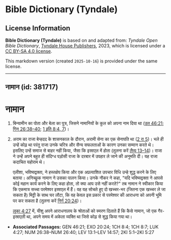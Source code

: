 # Bible Dictionary (Tyndale)

## License Information

**Bible Dictionary (Tyndale)** is based on and adapted from: _Tyndale Open Bible Dictionary_, [Tyndale House Publishers](https://tyndaleopenresources.com/), 2023, which is licensed under a [CC BY-SA 4.0 license](https://creativecommons.org/licenses/by-sa/4.0/legalcode.en).

This markdown version (created `2025-10-16`) is provided under the same license.



--------------------------------

## नामान (id: 381717)

नामान
=====

1. बिन्यामीन का पोता और बेला का पुत्र, जिसने नामानियों के कुल को अपना नाम दिया था ([उत 46:21](https://ref.ly/Gen46:21); [गिन 26:38–40](https://ref.ly/Num26:38-Num26:40); [1 इति 8:4, 7](https://ref.ly/1Chr8:4,1Chr8:7))।
2. अराम का राजा बेन्हदद के शासनकाल के दौरान, अरामी सेना का एक सेनापति था ([2 रा 5](https://ref.ly/2Kgs5:1-2Kgs5:27))। भले ही उन्हें कोढ़ था परंतु राजा उनके चरित्र और सैन्य सफलताओं के कारण उनका सम्मान करते थे। इसलिए उन्हें समाज से बाहर नहीं किया, जैसा कि इस्राएल में होता (तुलना करें [लैव्य 13–14](https://ref.ly/Lev13:1-Lev14:57))। राजा ने उन्हें अपने बहुत ही संदिग्ध पड़ोसी राजा के दरबार में उपहार ले जाने की अनुमति दी। यह राजा कदाचित यहोराम थे।

    एलीशा, भविष्यद्वक्ता, ने हस्तक्षेप किया और एक अप्रत्याशित उपचार विधि उन्हे शुद्ध करने के लिए बताया। अनिच्छुक नामान ने उसका पालन किया। उनके नौकर ने कहा, "यदि भविष्यद्वक्ता ने आपसे कोई महान कार्य करने के लिए कहा होता, तो क्या आप उसे नहीं करते?" तब नामान ने स्वीकार किया कि एकमात्र सच्चा परमेश्वर इस्राएल में हैं। वह यह सोचते हुए दो खच्चर\-भर (जितना एक खच्चर ले जा सकता है) मिट्टी के साथ घर लौटा, कि वह केवल इस प्रकार से परमेश्वर की आराधना को अपनी भूमि पर कर सकता है (तुलना करें [निर्ग 20:24](https://ref.ly/Exod20:24))।

    [लूका 4:27](https://ref.ly/Luke4:27) में, यीशु अपने आराधनालय के श्रोताओं को स्मरण दिलाते हैं कि कैसे नामान, जो एक गैर\-इस्राएली था, अपने समय में अकेला व्यक्ति था जिसे कोढ़ से शुद्ध किया गया था।

* **Associated Passages:** GEN 46:21; EXO 20:24; 1CH 8:4; 1CH 8:7; LUK 4:27; NUM 26:38–NUM 26:40; LEV 13:1–LEV 14:57; 2KI 5:1–2KI 5:27

